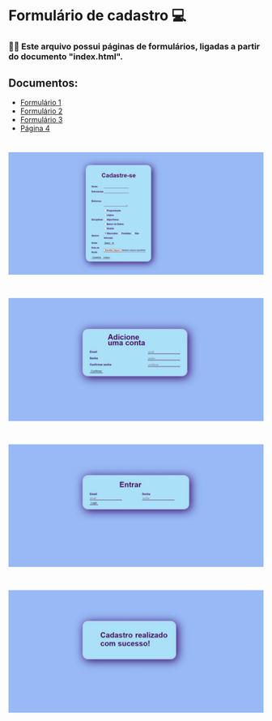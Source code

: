 # Formulário de cadastro 💻
<h3> 📄📎 Este arquivo possui páginas de formulários, ligadas a partir do documento "index.html".</h3>

## Documentos: 
- [Formulário 1](./Paginas/formulario.html)
- [Formulário 2](./Paginas/index.html)
- [Formulário 3](./Paginas/login.html)
- [Página 4](./Paginas/pag.html)
 <h1 align="center"> <img alt="Formulário de cadastro1" src="./img/formCad1.jpeg" width="550px"></h1>
<h1 align="center"> <img alt="Formulario de cadastro2" src="./img/formCad2.jpeg" width="550px"/></h1>
<h1 align="center"> <img alt="Formulario de cadastro3" src="./img/formCad3.jpeg" width="550px"/></h1>
<h1 align="center"> <img alt="Cadastro realizado com Sucesso!" src="./img/pag4.jpeg" width="550px"/></h1>